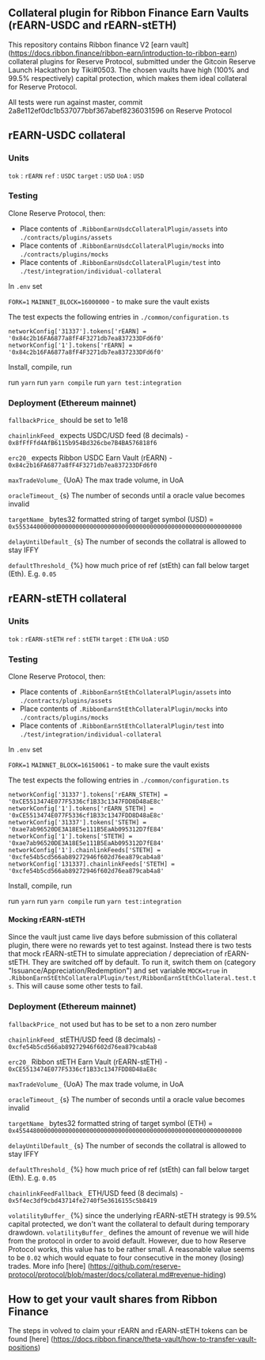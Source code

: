 ## Collateral plugin for Ribbon Finance Earn Vaults (rEARN-USDC and rEARN-stETH)

This repository contains Ribbon finance V2 [earn vault] (https://docs.ribbon.finance/ribbon-earn/introduction-to-ribbon-earn) collateral plugins for Reserve Protocol, submitted under the Gitcoin Reserve Launch Hackathon by Tiki#0503. The chosen vaults have high (100% and 99.5% respectively) capital protection, which makes them ideal collateral for Reserve Protocol.

All tests were run against master, commit 2a8e112ef0dc1b537077bbf367abef8236031596 on Reserve Protocol

## rEARN-USDC collateral

### Units

`tok` : `rEARN`
`ref` : `USDC`
`target` : `USD`
`UoA` : `USD`

### Testing

Clone Reserve Protocol, then: 

- Place contents of `.RibbonEarnUsdcCollateralPlugin/assets` into `./contracts/plugins/assets`
- Place contents of `.RibbonEarnUsdcCollateralPlugin/mocks` into `./contracts/plugins/mocks`
- Place contents of `.RibbonEarnUsdcCollateralPlugin/test` into `./test/integration/individual-collateral`

In `.env` set 

`FORK=1`
`MAINNET_BLOCK=16000000` - to make sure the vault exists

The test expects the following entries in `./common/configuration.ts`

`networkConfig['31337'].tokens['rEARN] = '0x84c2b16FA6877a8fF4F3271db7ea837233DFd6f0'`
`networkConfig['1'].tokens['rEARN] = '0x84c2b16FA6877a8fF4F3271db7ea837233DFd6f0'`

Install, compile, run

run `yarn`
run `yarn compile`
run `yarn test:integration`

### Deployment (Ethereum mainnet)

`fallbackPrice_` should be set to 1e18

`chainlinkFeed_` expects USDC/USD feed (8 decimals) - `0x8fFfFfd4AfB6115b954Bd326cbe7B4BA576818f6`

`erc20_` expects Ribbon USDC Earn Vault (rEARN) - `0x84c2b16FA6877a8fF4F3271db7ea837233DFd6f0`

`maxTradeVolume_` {UoA} The max trade volume, in UoA

`oracleTimeout_` {s} The number of seconds until a oracle value becomes invalid

`targetName_` bytes32 formatted string of target symbol (USD) = `0x5553440000000000000000000000000000000000000000000000000000000000`

`delayUntilDefault_` {s} The number of seconds the collatral is allowed to stay IFFY

`defaultThreshold_` {%} how much price of ref (stEth) can fall below target (Eth). E.g. `0.05`


## rEARN-stETH collateral

### Units

`tok` : `rEARN-stETH`
`ref` : `stETH`
`target` : `ETH`
`UoA` : `USD`

### Testing

Clone Reserve Protocol, then: 

- Place contents of `.RibbonEarnStEthCollateralPlugin/assets` into `./contracts/plugins/assets`
- Place contents of `.RibbonEarnStEthCollateralPlugin/mocks` into `./contracts/plugins/mocks`
- Place contents of `.RibbonEarnStEthCollateralPlugin/test` into `./test/integration/individual-collateral`

In `.env` set 

`FORK=1`
`MAINNET_BLOCK=16150061` - to make sure the vault exists

The test expects the following entries in `./common/configuration.ts`

`networkConfig['31337'].tokens['rEARN_STETH] = '0xCE5513474E077F5336cf1B33c1347FDD8D48aE8c'`
`networkConfig['1'].tokens['rEARN_STETH] = '0xCE5513474E077F5336cf1B33c1347FDD8D48aE8c'`
`networkConfig['31337'].tokens['STETH] = '0xae7ab96520DE3A18E5e111B5EaAb095312D7fE84'`
`networkConfig['1'].tokens['STETH] = '0xae7ab96520DE3A18E5e111B5EaAb095312D7fE84'`
`networkConfig['1'].chainlinkFeeds['STETH] = '0xcfe54b5cd566ab89272946f602d76ea879cab4a8'`
`networkConfig['131337].chainlinkFeeds['STETH] = '0xcfe54b5cd566ab89272946f602d76ea879cab4a8'`

Install, compile, run

run `yarn`
run `yarn compile`
run `yarn test:integration`

#### Mocking rEARN-stETH

Since the vault just came live days before submission of this collateral plugin, there 
were no rewards yet to test against. Instead there is two tests that mock rEARN-stETH
to simulate appreciation / depreciation of rEARN-stETH. They are switched off by default.
To run it, switch them on (category "Issuance/Appreciation/Redemption") and set variable `MOCK=true` in 
`.RibbonEarnStEthCollateralPlugin/test/RibbonEarnStEthCollateral.test.ts`. This will
cause some other tests to fail.

### Deployment (Ethereum mainnet)

`fallbackPrice_` not used but has to be set to a non zero number

`chainlinkFeed_` stETH/USD feed (8 decimals) - `0xcfe54b5cd566ab89272946f602d76ea879cab4a8`

`erc20_` Ribbon stETH Earn Vault (rEARN-stETH) - `0xCE5513474E077F5336cf1B33c1347FDD8D48aE8c`

`maxTradeVolume_` {UoA} The max trade volume, in UoA

`oracleTimeout_` {s} The number of seconds until a oracle value becomes invalid

`targetName_` bytes32 formatted string of target symbol (ETH) = `0x4554480000000000000000000000000000000000000000000000000000000000`

`delayUntilDefault_` {s} The number of seconds the collatral is allowed to stay IFFY

`defaultThreshold_` {%} how much price of ref (stEth) can fall below target (Eth). E.g. `0.05`

`chainlinkFeedFallback_` ETH/USD feed (8 decimals) - `0x5f4ec3df9cbd43714fe2740f5e3616155c5b8419`

`volatilityBuffer_` {%} since the underlying rEARN-stETH strategy is 99.5% capital protected, 
we don't want the collateral to default during temporary drawdown. `volatilityBuffer_` defines 
the amount of revenue we will hide from the protocol in order to avoid default. However, due to 
how Reserve Protocol works, this value has to be rather small. A reasonable value seems to be `0.02` 
which would equate to four consecutive in the money (losing) trades. More info [here] (https://github.com/reserve-protocol/protocol/blob/master/docs/collateral.md#revenue-hiding)

## How to get your vault shares from Ribbon Finance

The steps in volved to claim your rEARN and rEARN-stETH tokens can be found [here] (https://docs.ribbon.finance/theta-vault/how-to-transfer-vault-positions)









